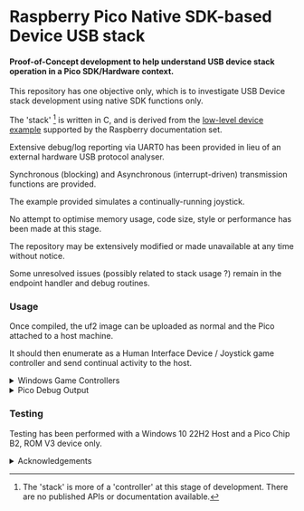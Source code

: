 # Raspberry Pico Native SDK-based Device USB stack

#### Proof-of-Concept development to help understand USB device stack operation in a Pico SDK/Hardware context.

This repository has one objective only, which is to investigate USB Device stack development using native SDK functions only.

The 'stack' [^1] is written in C, and is derived from the [low-level device example](https://github.com/raspberrypi/pico-examples/tree/master/usb/device/dev_lowlevel) supported by the Raspberry documentation set.

Extensive debug/log reporting via UART0 has been provided in lieu of an external hardware USB protocol analyser.

Synchronous (blocking) and Asynchronous (interrupt-driven) transmission functions are provided. 

The example provided simulates a continually-running joystick.

No attempt to optimise memory usage, code size, style or performance has been made at this stage.

The repository may be extensively modified or made unavailable at any time without notice.

Some unresolved issues (possibly related to stack usage ?) remain in the endpoint handler and debug routines.

### Usage

Once compiled, the uf2 image can be uploaded as normal and the Pico attached to a host machine.

It should then enumerate as a Human Interface Device / Joystick game controller and send continual activity to the host.

<details><summary>Windows Game Controllers</summary>  

#### Windows Game Controllers
<p>
   
On a Windows machine, type joy.cpl into the search box to display the game controller properties.

<p float="left">

<img src="screenshots/joy_cpl.png" alt="Control Panel" title="Game Controllers" width="25%" height="25%">
<img src="screenshots/win10_joystick.png" alt="Joystick" title="Joystick Properties" width="20%" height="20%">

The properties windows should update continually at a nominal rate of 3Hz.

</p>

</p>

   
<p>

</p>
</details>

<details><summary>Pico Debug Output</summary>  

#### Pico Debug Output

<img src="screenshots/putty_screen.png" alt="debug" title="Debug Output" width="40%" height="40%">

</p>
</details>

### Testing

Testing has been performed with a Windows 10 22H2 Host and a Pico Chip B2, ROM V3 device only.


<details><summary>Acknowledgements</summary>  
<p>

* [Microsoft USB Device Enumeration](https://techcommunity.microsoft.com/t5/microsoft-usb-blog/how-does-usb-stack-enumerate-a-device/ba-p/270685)
* [Microsoft USB Control Transfer](https://learn.microsoft.com/en-us/windows-hardware/drivers/usbcon/usb-control-transfer)
* [USB Descriptor and Request Parser](https://eleccelerator.com/usbdescreqparser/)
* [Thesycon USB Descriptor Dumper](https://www.thesycon.de/eng/usb_descriptordumper.shtml)
* [BUSDOG USB Analyser](https://github.com/djpnewton/busdog)

   
</p>
</details>

[^1]: The 'stack' is more of a 'controller' at this stage of development.
There are no published APIs or documentation available.
